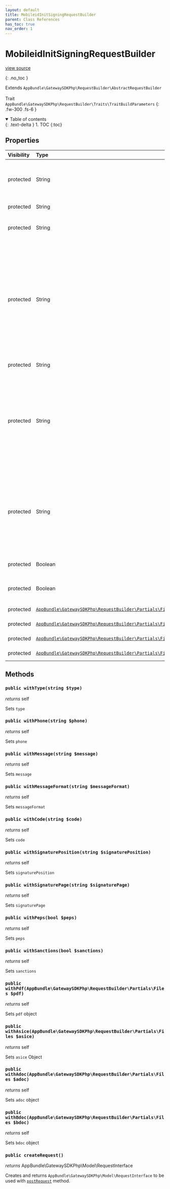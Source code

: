 ```yaml
---
layout: default
title: MobileidInitSigningRequestBuilder
parent: Class References
has_toc: true
nav_order: 1
---
```


# MobileidInitSigningRequestBuilder
[view source](https://github.com/Mark-Sign/gateway-sdk-php/blob/master/src/RequestBuilder/MobileidInitSigningRequestBuilder.php)

{: .no_toc }

Extends `AppBundle\GatewaySDKPhp\RequestBuilder\AbstractRequestBuilder` <br><br> Trait `AppBundle\GatewaySDKPhp\RequestBuilder\Traits\TraitBuildParameters`
{: .fw-300 .fs-6 }

<details open markdown="block">
  <summary>
    Table of contents
  </summary>
  {: .text-delta }
1. TOC
{:toc}
</details>

## Properties

| Visibility | Type | Name | Description |
| :--- | :--- | :--- | :--- |
| protected | String | type | Document format. Possible values: pdf, adoc, bdoc, asice |
| protected | String | phone | Phone number |
| protected | String | message | Message to be displayed on phone screen |
| protected | String | messageFormat | Format of the message which is displayed on the phone screen. Possible values: GSM-7 (default), UCS-2. Max characters count for GSM-7 and UCS-2 is 40 and 20 characters respectively |
| protected | String | code | Personal code |
| protected | String | signaturePosition | Position of a visible signature in the document. Possible values: auto, left_top, left_bottom, right_top, right_bottom. default results in invisible signature |
| protected | String | signaturePage | Page of a visible signature (pdf annotation) in the pdf document. Possible values: first_page, last_page. Default: last_page |
| protected | Boolean | peps | Whether to check PEPs information |
| protected | Boolean | sanctions | Whether to check sanctions information |
| protected | [`AppBundle\GatewaySDKPhp\RequestBuilder\Partials\Files`](/documentation/class-ref/GatewaySDKPhp/RequestBuilder/Partials/Files.html) | pdf | PDF files object |
| protected | [`AppBundle\GatewaySDKPhp\RequestBuilder\Partials\Files`](/documentation/class-ref/GatewaySDKPhp/RequestBuilder/Partials/Files.html) | asice | ASICE files object |
| protected | [`AppBundle\GatewaySDKPhp\RequestBuilder\Partials\Files`](/documentation/class-ref/GatewaySDKPhp/RequestBuilder/Partials/Files.html) | adoc | ADOC files object |
| protected | [`AppBundle\GatewaySDKPhp\RequestBuilder\Partials\Files`](/documentation/class-ref/GatewaySDKPhp/RequestBuilder/Partials/Files.html) | bdoc | BDOC files object |


## Methods

### `public withType(string $type)`

*returns* self

Sets `type`

### `public withPhone(string $phone)`

*returns* self

Sets `phone`

### `public withMessage(string $message)`

*returns* self

Sets `message`

### `public withMessageFormat(string $messageFormat)`

*returns* self

Sets `messageFormat`

### `public withCode(string $code)`

*returns* self

Sets `code`

### `public withSignaturePosition(string $signaturePosition)`

*returns* self

Sets `signaturePosition`

### `public withSignaturePage(string $signaturePage)`

*returns* self

Sets `signaturePage`

### `public withPeps(bool $peps)`

*returns* self

Sets `peps`

### `public withSanctions(bool $sanctions)`

*returns* self

Sets `sanctions`

### `public withPdf(AppBundle\GatewaySDKPhp\RequestBuilder\Partials\Files $pdf)`

*returns* self

Sets `pdf` object

### `public withAsice(AppBundle\GatewaySDKPhp\RequestBuilder\Partials\Files $asice)`

*returns* self

Sets `asice` Object

### `public withAdoc(AppBundle\GatewaySDKPhp\RequestBuilder\Partials\Files $adoc)`

*returns* self

Sets `adoc` object

### `public withBdoc(AppBundle\GatewaySDKPhp\RequestBuilder\Partials\Files $bdoc)`

*returns* self

Sets `bdoc` object

### `public createRequest()`

*returns* AppBundle\GatewaySDKPhp\Model\RequestInterface

Creates and returns `AppBundle\GatewaySDKPhp\Model\RequestInterface` to be used with [`postRequest`](/documentation/class-ref/GatewaySDKPhp/ConnectorInterface.html#public-postrequestappbundlegatewaysdkphpmodelrequestinterface-request) method.

